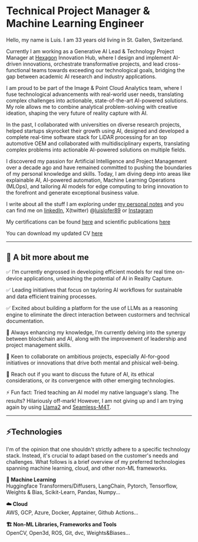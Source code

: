 # Technical Project Manager & Machine Learning Engineer

Hello, my name is Luis. I am 33 years old living in St. Gallen, Switzerland.

Currently I am working as a Generative AI Lead & Technology Project Manager at [Hexagon](https://hexagon.com/) Innovation Hub, where I design and implement AI-driven innovations, orchestrate transformative projects, and lead cross-functional teams towards exceeding our technological goals, bridging the gap between academic AI research and industry applications.

I am proud to be part of the Image & Point Cloud Analytics team, where I fuse technological advancements with real-world user needs, translating complex challenges into actionable, state-of-the-art AI-powered solutions. My role allows me to combine analytical problem-solving with creative ideation, shaping the very future of reality capture with AI.

In the past, I collaborated with universities on diverse research projects, helped startups skyrocket their growth using AI, designed and developed a complete real-time software stack for LiDAR processing for an top automotive OEM and collaborated with multidisciplinary experts, translating complex problems into actionable AI-powered solutions on multiple fields.

I discovered my passion for Artificial Intelligence and Project Management over a decade ago and have remained committed to pushing the boundaries of my personal knowledge and skills. Today, I am diving deep into areas like explainable AI, AI-powered automation, Machine Learning Operations (MLOps), and tailoring AI models for edge computing to bring innovation to the forefront and generate exceptional business value.

I write about all the stuff I am exploring under [my personal notes](https://www.luislf.xyz/blog) and you can find me on [linkedIn](https://linkedin.com/in/luislopezfdez), X(twitter) @[luislofer89](https://twitter.com/luislofer89) or [Instagram](https://www.instagram.com/luisloez89)

My certifications can be found [here](../certif) and scientific publications [here](../publ)

You can download my updated CV [here](../assets/CV_LuisLopezFernandez.pdf)
___

## 🔭 A bit more about me
✅ I’m currently engrossed in developing efficient models for real time on-device applications, unleashing the potential of AI in Reality Capture.

✅ Leading initiatives that focus on tayloring AI workflows for sustainable and data efficient training processes.

✅ Excited about building a platform for the use of LLMs as a reasoning engine to eliminate the direct interaction between custormers and technical documentation.

🌱 Always enhancing my knowledge, I’m currently delving into the synergy between blockchain and AI, along with the improvement of leadership and project management skills.

👯 Keen to collaborate on ambitious projects, especially AI-for-good initiatives or innovations that drive both mental and phisical well-being.

💬 Reach out if you want to discuss the future of AI, its ethical considerations, or its convergence with other emerging technologies.

⚡ Fun fact: Tried teaching an AI model my native language's slang. The results? Hilariously off-mark! However, I am not giving up and I am trying again by using [Llama2](https://ai.meta.com/llama/) and [Seamless-M4T](https://ai.meta.com/blog/seamless-m4t/).
___

## ⚡Technologies 

I'm of the opinion that one shouldn't strictly adhere to a specific technology stack. Instead, it's crucial to adapt based on the customer's needs and challenges. What follows is a brief overview of my preferred technologies spanning machine learning, cloud, and other non-ML frameworks.

**🤖 Machine Learning**  
Huggingface Transformers/Diffusers, LangChain, Pytorch, Tensorflow, Weights & Bias, Scikit-Learn, Pandas, Numpy...

**☁️ Cloud**  
AWS, GCP, Azure, Docker, Apptainer, Github Actions...

**🏗️ Non-ML Libraries, Frameworks and Tools**  
OpenCV, Open3d, ROS, Git, dvc, Weights&Biases...
